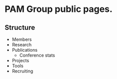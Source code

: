 # PAM Group public pages.

## Structure

* Members
* Research
* Publications
    - Conference stats
* Projects
* Tools
* Recruiting
